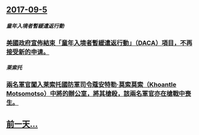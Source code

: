## [2017-09-5](/zh/news/2017/09/5/index.md)

##### 童年入境者暫緩遣返行動
### [美國政府宣佈結束「童年入境者暫緩遣返行動」（DACA）項目，不再接受新的申请。 ](/zh/news/2017/09/5/美國政府宣佈結束-童年入境者暫緩遣返行動-DACA-項目-不再接受新的申请.md)
##### 莱索托
### [兩名軍官闖入莱索托國防軍司令蔻安特勒·莫索莫索（Khoantle Motsomotso）中將的辦公室，將其槍殺，該兩名軍官亦在槍戰中喪生。 ](/zh/news/2017/09/5/兩名軍官闖入莱索托國防軍司令蔻安特勒-莫索莫索-Khoantle-Motsomotso-中將的辦公室-將其槍殺-該兩名軍.md)
## [前一天...](/zh/news/2017/09/3/index.md)

